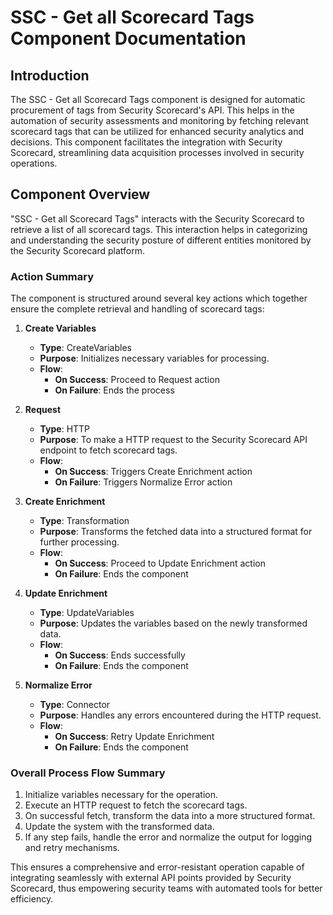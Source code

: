 # SSC - Get all Scorecard Tags Component Documentation

## Introduction
The SSC - Get all Scorecard Tags component is designed for automatic procurement of tags from Security Scorecard's API. This helps in the automation of security assessments and monitoring by fetching relevant scorecard tags that can be utilized for enhanced security analytics and decisions. This component facilitates the integration with Security Scorecard, streamlining data acquisition processes involved in security operations.

## Component Overview
"SSC - Get all Scorecard Tags" interacts with the Security Scorecard to retrieve a list of all scorecard tags. This interaction helps in categorizing and understanding the security posture of different entities monitored by the Security Scorecard platform.

### Action Summary
The component is structured around several key actions which together ensure the complete retrieval and handling of scorecard tags:
1. **Create Variables**
   - **Type**: CreateVariables
   - **Purpose**: Initializes necessary variables for processing.
   - **Flow**:
     - **On Success**: Proceed to Request action
     - **On Failure**: Ends the process

2. **Request**
   - **Type**: HTTP
   - **Purpose**: To make a HTTP request to the Security Scorecard API endpoint to fetch scorecard tags.
   - **Flow**:
     - **On Success**: Triggers Create Enrichment action
     - **On Failure**: Triggers Normalize Error action

3. **Create Enrichment**
   - **Type**: Transformation
   - **Purpose**: Transforms the fetched data into a structured format for further processing.
   - **Flow**:
     - **On Success**: Proceed to Update Enrichment action
     - **On Failure**: Ends the component

4. **Update Enrichment**
   - **Type**: UpdateVariables
   - **Purpose**: Updates the variables based on the newly transformed data.
   - **Flow**:
     - **On Success**: Ends successfully
     - **On Failure**: Ends the component

5. **Normalize Error**
   - **Type**: Connector
   - **Purpose**: Handles any errors encountered during the HTTP request.
   - **Flow**:
     - **On Success**: Retry Update Enrichment
     - **On Failure**: Ends the component

### Overall Process Flow Summary
1. Initialize variables necessary for the operation.
2. Execute an HTTP request to fetch the scorecard tags.
3. On successful fetch, transform the data into a more structured format.
4. Update the system with the transformed data.
5. If any step fails, handle the error and normalize the output for logging and retry mechanisms.

This ensures a comprehensive and error-resistant operation capable of integrating seamlessly with external API points provided by Security Scorecard, thus empowering security teams with automated tools for better efficiency.

